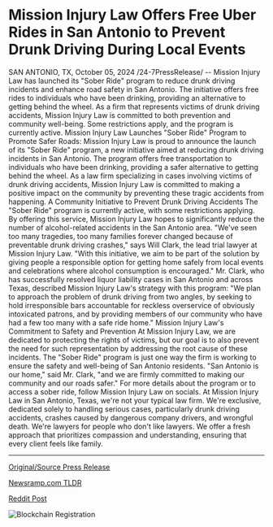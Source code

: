 # Mission Injury Law Offers Free Uber Rides in San Antonio to Prevent Drunk Driving During Local Events

SAN ANTONIO, TX, October 05, 2024 /24-7PressRelease/ -- Mission Injury Law has launched its "Sober Ride" program to reduce drunk driving incidents and enhance road safety in San Antonio. The initiative offers free rides to individuals who have been drinking, providing an alternative to getting behind the wheel. As a firm that represents victims of drunk driving accidents, Mission Injury Law is committed to both prevention and community well-being. Some restrictions apply, and the program is currently active.  Mission Injury Law Launches "Sober Ride" Program to Promote Safer Roads:  Mission Injury Law is proud to announce the launch of its "Sober Ride" program, a new initiative aimed at reducing drunk driving incidents in San Antonio. The program offers free transportation to individuals who have been drinking, providing a safer alternative to getting behind the wheel. As a law firm specializing in cases involving victims of drunk driving accidents, Mission Injury Law is committed to making a positive impact on the community by preventing these tragic accidents from happening.  A Community Initiative to Prevent Drunk Driving Accidents  The "Sober Ride" program is currently active, with some restrictions applying. By offering this service, Mission Injury Law hopes to significantly reduce the number of alcohol-related accidents in the San Antonio area. "We've seen too many tragedies, too many families forever changed because of preventable drunk driving crashes," says Will Clark, the lead trial lawyer at Mission Injury Law. "With this initiative, we aim to be part of the solution by giving people a responsible option for getting home safely from local events and celebrations where alcohol consumption is encouraged." Mr. Clark, who has successfully resolved liquor liability cases in San Antonio and across Texas, described Mission Injury Law's strategy with this program: "We plan to approach the problem of drunk driving from two angles, by seeking to hold irresponsible bars accountable for reckless overservice of obviously intoxicated patrons, and by providing members of our community who have had a few too many with a safe ride home."  Mission Injury Law's Commitment to Safety and Prevention  At Mission Injury Law, we are dedicated to protecting the rights of victims, but our goal is to also prevent the need for such representation by addressing the root cause of these incidents. The "Sober Ride" program is just one way the firm is working to ensure the safety and well-being of San Antonio residents. "San Antonio is our home," said Mr. Clark, "and we are firmly committed to making our community and our roads safer." For more details about the program or to access a sober ride, follow Mission Injury Law on socials.  At Mission Injury Law in San Antonio, Texas, we're not your typical law firm. We're exclusive, dedicated solely to handling serious cases, particularly drunk driving accidents, crashes caused by dangerous company drivers, and wrongful death. We're lawyers for people who don't like lawyers. We offer a fresh approach that prioritizes compassion and understanding, ensuring that every client feels like family. 

---

[Original/Source Press Release](https://www.24-7pressrelease.com/press-release/515000/mission-injury-law-offers-free-uber-rides-in-san-antonio-to-prevent-drunk-driving-during-local-events)
                    

[Newsramp.com TLDR](None) 



[Reddit Post](https://www.reddit.com/r/newsramp/comments/1fwkuiw/mission_injury_law_launches_sober_ride_program_to/) 



![Blockchain Registration](https://cdn.newsramp.app/24-7PressRelease/qrcode/2410/5/odorcRwn.webp)